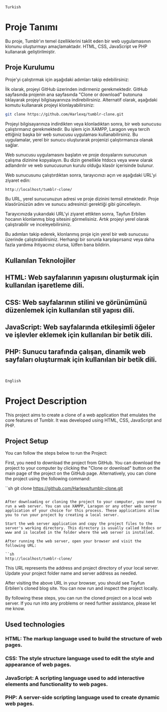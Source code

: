 ```sh
Turkish
```

# Proje Tanımı

Bu proje, Tumblr'ın temel özelliklerini taklit eden bir web uygulamasının klonunu oluşturmayı amaçlamaktadır. HTML, CSS, JavaScript ve PHP kullanarak geliştirilmiştir.

## Proje Kurulumu

Proje'yi çalıştırmak için aşağıdaki adımları takip edebilirsiniz:

İlk olarak, projeyi GitHub üzerinden indirmeniz gerekmektedir. GitHub sayfasında projenin ana sayfasında "Clone or download" butonuna tıklayarak projeyi bilgisayarınıza indirebilirsiniz. Alternatif olarak, aşağıdaki komutu kullanarak projeyi klonlayabilirsiniz:

```sh
git clone https://github.com/Harlexq/tumblr-clone.git
```

Projeyi bilgisayarınıza indirdikten veya klonladıktan sonra, bir web sunucusu çalıştırmanız gerekmektedir. Bu işlem için XAMPP, Laragon veya tercih ettiğiniz başka bir web sunucusu uygulaması kullanabilirsiniz. Bu uygulamalar, yerel bir sunucu oluşturarak projenizi çalıştırmanıza olanak sağlar.

Web sunucusu uygulamasını başlatın ve proje dosyalarını sunucunun çalışma dizinine kopyalayın. Bu dizin genellikle htdocs veya www olarak adlandırılır ve web sunucusunun kurulu olduğu klasör içerisinde bulunur.

Web sunucusunu çalıştırdıktan sonra, tarayıcınızı açın ve aşağıdaki URL'yi ziyaret edin:

```sh
http://localhost/tumblr-clone/
```

Bu URL, yerel sunucunuzun adresi ve proje dizinini temsil etmektedir. Proje klasörünüzün adını ve sunucu adresinizi gerektiği gibi güncelleyin.

Tarayıcınızda yukarıdaki URL'yi ziyaret ettikten sonra, Tayfun Erbilen hocanın klonlanmış blog sitesini görmelisiniz. Artık projeyi yerel olarak çalıştırabilir ve inceleyebilirsiniz.

Bu adımları takip ederek, klonlanmış proje için yerel bir web sunucusu üzerinde çalıştırabilirsiniz. Herhangi bir sorunla karşılaşırsanız veya daha fazla yardıma ihtiyacınız olursa, lütfen bana bildirin.

## Kullanılan Teknolojiler

## <strong>HTML:</strong> Web sayfalarının yapısını oluşturmak için kullanılan işaretleme dili.
## <strong>CSS:</strong> Web sayfalarının stilini ve görünümünü düzenlemek için kullanılan stil yapısı dili.
## <strong>JavaScript:</strong> Web sayfalarında etkileşimli öğeler ve işlevler eklemek için kullanılan bir betik dili.
## <strong>PHP:</strong> Sunucu tarafında çalışan, dinamik web sayfaları oluşturmak için kullanılan bir betik dili.
<br>

```sh
English
```

# Project Description

This project aims to create a clone of a web application that emulates the core features of Tumblr. It was developed using HTML, CSS, JavaScript and PHP.

## Project Setup

You can follow the steps below to run the Project:

First, you need to download the project from GitHub. You can download the project to your computer by clicking the "Clone or download" button on the main page of the project on the GitHub page. Alternatively, you can clone the project using the following command:

``sh
git clone https://github.com/Harlexq/tumblr-clone.git
```

After downloading or cloning the project to your computer, you need to run a web server. You can use XAMPP, Laragon or any other web server application of your choice for this process. These applications allow you to run your project by creating a local server.

Start the web server application and copy the project files to the server's working directory. This directory is usually called htdocs or www and is located in the folder where the web server is installed.

After running the web server, open your browser and visit the following URL:

``sh
http://localhost/tumblr-clone/
```

This URL represents the address and project directory of your local server. Update your project folder name and server address as needed.

After visiting the above URL in your browser, you should see Tayfun Erbilen's cloned blog site. You can now run and inspect the project locally.

By following these steps, you can run the cloned project on a local web server. If you run into any problems or need further assistance, please let me know.

## Used technologies

### <strong>HTML:</strong> The markup language used to build the structure of web pages.
### <strong>CSS:</strong> The style structure language used to edit the style and appearance of web pages.
### <strong>JavaScript:</strong> A scripting language used to add interactive elements and functionality to web pages.
### <strong>PHP:</strong> A server-side scripting language used to create dynamic web pages.
<br>